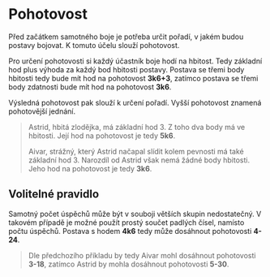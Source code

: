# Pohotovost

Před začátkem samotného boje je potřeba určit pořadí, v jakém
budou postavy bojovat. K tomuto účelu slouží pohotovost.

Pro určení pohotovosti si každý účastník boje hodí na hbitost. Tedy 
základní hod plus výhoda za každý bod hbitosti postavy. Postava se
třemi body hbitosti tedy bude mít hod na pohotovost **3k6+3**, zatímco
postava se třemi body zdatnosti bude mít hod na pohotovost **3k6**.

Výsledná pohotovost pak slouží k určení pořadí. Vyšší pohotovost
znamená pohotovější jednání.

> Astrid, hbitá zlodějka, má základní hod 3. Z toho dva body má ve
> hbitosti. Její hod na pohotovost je tedy **5k6**.
> 
> Aivar, strážný, který Astrid načapal slídit kolem pevnosti má také
> základní hod 3. Narozdíl od Astrid však nemá žádné body hbitosti.
> Jeho hod na pohotovost je tedy **3k6**.

## Volitelné pravidlo

Samotný počet úspěchů může být v souboji větších skupin nedostatečný.
V takovém případě je možné použít prostý součet padlých čísel, namísto
počtu úspěchů. Postava s hodem **4k6** tedy může dosáhnout pohotovosti
**4-24**.

> Dle předchozího příkladu by tedy Aivar mohl dosáhnout pohotovosti
> **3-18**, zatímco Astrid by mohla dosáhnout pohotovosti **5-30**.
